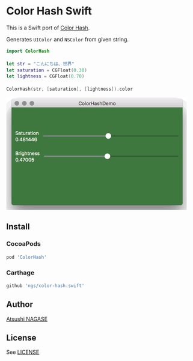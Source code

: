# Color Hash Swift

This is a Swift port of [Color Hash](https://github.com/zenozeng/color-hash).

Generates `UIColor` and `NSColor` from given string.

```swift
import ColorHash

let str = "こんにちは、世界"
let saturation = CGFloat(0.30)
let lightness = CGFloat(0.70)

ColorHash(str, [saturation], [lightness]).color
```

![Screen](screen.gif)

Install
-------

### CocoaPods

```rb
pod 'ColorHash'
```

### Carthage

```rb
github 'ngs/color-hash.swift'
```


Author
------

[Atsushi NAGASE](http://ngs.io)

License
-------

See [LICENSE](./LICENSE)
